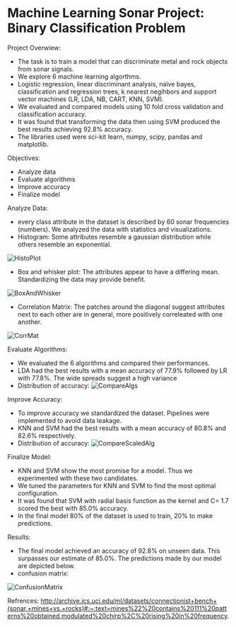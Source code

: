 # Machine Learning Sonar Project: Binary Classification Problem

Project Overwiew:
-	The task is to train a model that can discriminate metal and rock objects from sonar signals.
-	We explore 6 machine learning algorthms. 
-	Logistic regression, linear discriminant analysis, naïve bayes, classification and regression trees, k nearest negihbors and support vector machines (LR, LDA, NB, CART, KNN, SVM).
-	We evaluated and compared models using 10 fold cross validation and classification accuracy. 
-	It was found that transforming the data then using SVM produced the best results achieving 92.8% accuracy.
-	The libraries used were sci-kit learn, numpy, scipy, pandas and matplotlib.

Objectives:
-	Analyze data
-	Evaluate algorithms
-	Improve accuracy 
-	Finalize model

Analyze Data:
- every class attribute in the dataset is described by 60 sonar frequencies (numbers). We analyzed the data with statistics and visualizations.
-	Histogram: Some attributes resemble a gaussian distribution while others resemble an exponential.


![HistoPlot](https://user-images.githubusercontent.com/108841153/218567137-4c72208d-b6c9-47a7-8c22-33221e215e09.png)



-	Box and whisker plot: The attributes appear to have a differing mean. Standardizing the data may provide benefit.


![BoxAndWhisker](https://user-images.githubusercontent.com/108841153/218568211-c0b62501-6314-412a-95f9-2b0969fc664e.png)


-	Correlation Matrix: The patches around the diagonal suggest attributes next to each other are in general, more positively correleated with one another.


![CorrMat](https://user-images.githubusercontent.com/108841153/218568311-4379d90d-2ef6-424c-8d64-dc1032f68425.png)

Evaluate Algorithms:
- We evaluated the 6 algorithms and compared their performances.
-	LDA had the best results with a mean accuracy of 77.9% followed by LR with 77.8%. The wide spreads suggest a high variance
- Distribution of accuracy: 
![CompareAlgs](https://user-images.githubusercontent.com/108841153/218569040-5e37bd14-1cf8-4bcf-ac20-6ece7a30e2cc.png)

Improve Accuracy:
- To improve accuracy we standardized the dataset. Pipelines were implemented to avoid data leakage.
-	KNN and SVM had the best results with a mean accuracy of 80.8% and 82.6%  respectively.
- Distribution of accuracy:
![CompareScaledAlg](https://user-images.githubusercontent.com/108841153/218569653-8ca2eb03-1129-48fe-b5a9-865f0d4010fa.png)

Finalize Model:
- KNN and SVM show the most promise for a model. Thus we experimented with these two candidates.
- We tuned the parameters for KNN and SVM to find the most optimal configuration.
-	It was found that SVM with radial basis function as the kernel and C= 1.7 scored the best with 85.0% accuracy.
- In the final model 80% of the dataset is used to train, 20% to make predictions.

Results:
- The final model achieved an accuracy of 92.8% on unseen data. This surpasses our estimate of 85.0%. The predictions made by our model are depicted below.
-	confusion matrix:

![ConfusionMatrix](https://user-images.githubusercontent.com/108841153/218570407-92f52dfa-61ff-4b3d-9ba1-4b18a5aba5be.png)


Refrences:
http://archive.ics.uci.edu/ml/datasets/connectionist+bench+(sonar,+mines+vs.+rocks)#:~:text=mines%22%20contains%20111%20patterns%20obtained,modulated%20chirp%2C%20rising%20in%20frequency.

